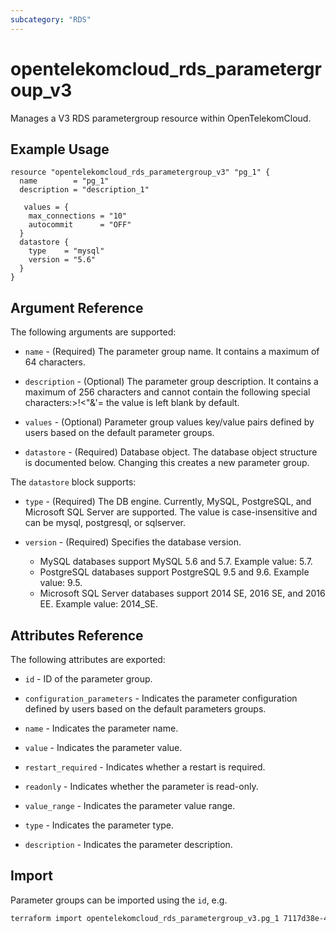 ```yaml
---
subcategory: "RDS"
---
```


# opentelekomcloud_rds_parametergroup_v3

Manages a V3 RDS parametergroup resource within OpenTelekomCloud.

## Example Usage

```hcl
resource "opentelekomcloud_rds_parametergroup_v3" "pg_1" {
  name        = "pg_1"
  description = "description_1"
  
   values = {
    max_connections = "10"
    autocommit      = "OFF"
  }
  datastore {
    type    = "mysql"
    version = "5.6"
  }
}
```

## Argument Reference

The following arguments are supported:

* `name` - (Required) The parameter group name. It contains a maximum of 64 characters.

* `description` - (Optional) The parameter group description. It contains a maximum of 256 characters 
  and cannot contain the following special characters:>!<"&'= the value is left blank by default.

* `values` - (Optional) Parameter group values key/value pairs defined by users based on the default parameter groups.

* `datastore` - (Required) Database object. The database object structure is documented below. Changing this creates a new parameter group.

The `datastore` block supports:

* `type` - (Required) The DB engine. Currently, MySQL, PostgreSQL, and Microsoft SQL Server are supported. 
  The value is case-insensitive and can be mysql, postgresql, or sqlserver.

* `version` - (Required) Specifies the database version.
  * MySQL databases support MySQL 5.6 and 5.7. Example value: 5.7.
  * PostgreSQL databases support PostgreSQL 9.5 and 9.6. Example value: 9.5.
  * Microsoft SQL Server databases support 2014 SE, 2016 SE, and 2016 EE. Example value: 2014_SE.


## Attributes Reference

The following attributes are exported:

* `id` -  ID of the parameter group.

* `configuration_parameters` - Indicates the parameter configuration defined by users based on the default parameters groups.

* `name` - Indicates the parameter name.

* `value` - Indicates the parameter value.

* `restart_required` - Indicates whether a restart is required.

* `readonly` - Indicates whether the parameter is read-only.

* `value_range` - Indicates the parameter value range.

* `type` - Indicates the parameter type.

* `description` - Indicates the parameter description.

## Import

Parameter groups can be imported using the `id`, e.g.

```sh
terraform import opentelekomcloud_rds_parametergroup_v3.pg_1 7117d38e-4c8f-4624-a505-bd96b97d024c
```
